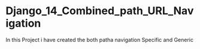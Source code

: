 # Django_14_Combined_path_URL_Navigation
In this Project i have created the both patha navigation Specific and Generic
